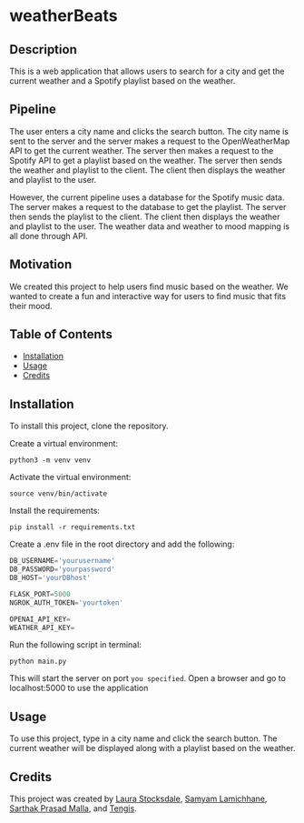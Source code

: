 # weatherBeats
<!-- Write me a description of the project -->
## Description
This is a web application that allows users to search for a city and get the current weather and a Spotify playlist based on the weather.

## Pipeline
<!-- Write me a description of the pipeline -->
The user enters a city name and clicks the search button. The city name is sent to the server and the server makes a request to the OpenWeatherMap API to get the current weather. The server then makes a request to the Spotify API to get a playlist based on the weather. The server then sends the weather and playlist to the client. The client then displays the weather and playlist to the user.

However, the current pipeline uses a database for the Spotify music data. The server makes a request to the database to get the playlist. The server then sends the playlist to the client. The client then displays the weather and playlist to the user. The weather data and weather to mood mapping is all done through API.

## Motivation
We created this project to help users find music based on the weather. We wanted to create a fun and interactive way for users to find music that fits their mood.

## Table of Contents
* [Installation](#installation)
* [Usage](#usage)
* [Credits](#credits)

## Installation
<!-- How to install the project -->
To install this project, clone the repository.<br>

Create a virtual environment:
```
python3 -m venv venv
```
Activate the virtual environment:
```
source venv/bin/activate
```
Install the requirements:
```
pip install -r requirements.txt
```

Create a .env file in the root directory and add the following:
```javascript
DB_USERNAME='yourusername'
DB_PASSWORD='yourpassword'
DB_HOST='yourDBhost'

FLASK_PORT=5000
NGROK_AUTH_TOKEN='yourtoken'

OPENAI_API_KEY=
WEATHER_API_KEY=
```

Run the following script in terminal:
```
python main.py
```
This will start the server on port `you specified`. Open a browser and go to localhost:5000 to use the application

## Usage
<!-- How to use the project -->
To use this project, type in a city name and click the search button. The current weather will be displayed along with a playlist based on the weather.

## Credits
<!-- List your collaborators, if any, with links to their GitHub profiles. Links to websites or resources. -->
This project was created by [Laura Stocksdale](https://www.github.com/laurastocksdale), [Samyam Lamichhane](https://www.github.com/declansam), [Sarthak Prasad Malla](https://www.github.com/Sarthak-Malla), and [Tengis](https://www.github.com/Tengis0618).